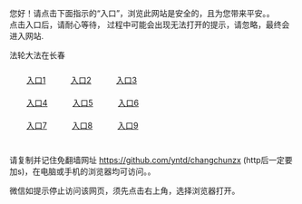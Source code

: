 您好！请点击下面指示的“入口”，浏览此网站是安全的，且为您带来平安。。 <br/>
点击入口后，请耐心等待， 过程中可能会出现无法打开的提示，请忽略，最终会进入网站. </br>

法轮大法在长春<br/>
<div style="padding:10px"><a style="margin:20px" target="_blank" href="https://d301sf9k89gfj4.cloudfront.net/2Qpsp?zcgche" id="ccLink1" rel="nofollow">入口1</a> <a target="_blank" style="margin:20px" href="https://d3ozjiocy7x20x.cloudfront.net/2Qpsp?lbipzmyu" id="ccLink2" rel="nofollow">入口2</a> <a style="margin:20px" target="_blank" href="https://d1nb0f89utmrps.cloudfront.net/2Qpsp?gezrxam" id="ccLink3" rel="nofollow">入口3</a></div>

<div style="padding:10px" ><a style="margin:20px" target="_blank" href="https://d301sf9k89gfj4.cloudfront.net/2Qpsp?zcgche" id="ccLink4" rel="nofollow">入口4</a> <a style="margin:20px" href="https://d3ozjiocy7x20x.cloudfront.net/2Qpsp?lbipzmyu" target="_blank" id="ccLink5" rel="nofollow">入口5</a> <a style="margin:20px" href="https://d1nb0f89utmrps.cloudfront.net/2Qpsp?gezrxam" target="_blank" id="ccLink6" rel="nofollow">入口6</a></div>

<div style="padding:10px"><a style="margin:20px" target="_blank" href="https://d301sf9k89gfj4.cloudfront.net/2Qpsp?zcgche" id="ccLink7" rel="nofollow">入口7</a> <a style="margin:20px" href="https://d3ozjiocy7x20x.cloudfront.net/2Qpsp?lbipzmyu" target="_blank" id="ccLink8" rel="nofollow">入口8</a> <a style="margin:20px" target="_blank" href="https://d1nb0f89utmrps.cloudfront.net/2Qpsp?gezrxam" id="ccLink9" rel="nofollow">入口9</a></div>

<br/>



请复制并记住免翻墙网址 https://github.com/yntd/changchunzx (http后一定要加s)，在电脑或手机的浏览器均可访问。。<br/>

微信如提示停止访问该网页，须先点击右上角，选择浏览器打开。
